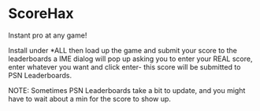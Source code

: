 # ScoreHax
Instant pro at any game!

Install under \*ALL
then load up the game and submit your score to the leaderboards
a IME dialog will pop up asking you to enter your REAL score, 
enter whatever you want and click enter- this score will be submitted to PSN Leaderboards.

NOTE: Sometimes PSN Leaderboards take a bit to update, and you might have to wait about a min for the score to show up.
